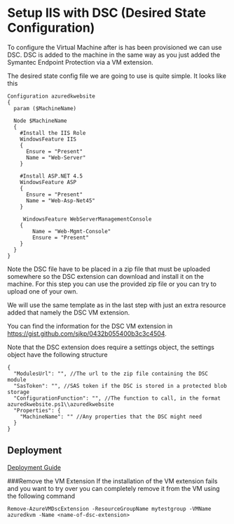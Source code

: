 # Setup IIS with DSC (Desired State Configuration)
To configure the Virtual Machine after is has been provisioned we can use DSC. DSC is added to the machine in the same way as you just added the Symantec Endpoint Protection via a VM extension.

The desired state config file we are going to use is quite simple. It looks like this
```
Configuration azuredkwebsite
{
  param ($MachineName)

  Node $MachineName
  {
    #Install the IIS Role
    WindowsFeature IIS
    {
      Ensure = "Present"
      Name = "Web-Server"
    }

    #Install ASP.NET 4.5
    WindowsFeature ASP
    {
      Ensure = "Present"
      Name = "Web-Asp-Net45"
    }

     WindowsFeature WebServerManagementConsole
    {
        Name = "Web-Mgmt-Console"
        Ensure = "Present"
    }
  }
} 
```
Note the DSC file have to be placed in a zip file that must be uploaded somewhere so the DSC extension can download and install it on the machine. For this step you can use the provided zip file or you can try to upload one of your own.

We will use the same template as in the last step with just an extra resource added that namely the DSC VM extension. 

You can find the information for the DSC VM extension in https://gist.github.com/sjkp/0432b055400b3c3c4504. 

Note that the DSC extension does require a settings object, the settings object have the following structure
```
{
  "ModulesUrl": "", //The url to the zip file containing the DSC module
  "SasToken": "", //SAS token if the DSC is stored in a protected blob storage
  "ConfigurationFunction": "", //The function to call, in the format azuredkwebsite.ps1\\azuredkwebsite
  "Properties": {
    "MachineName": "" //Any properties that the DSC might need
  }
}
``` 
## Deployment
[Deployment Guide](../docs/deployment.md)

###Remove the VM Extension
If the installation of the VM extension fails and you want to try over you can completely remove it from the VM using the following command
```
Remove-AzureVMDscExtension -ResourceGroupName mytestgroup -VMName azuredkvm -Name <name-of-dsc-extension>
```